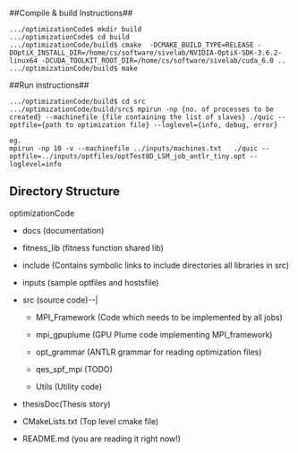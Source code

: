 ##Compile & build Instructions##
```
.../optimizationCode$ mkdir build
.../optimizationCode$ cd build
.../optimizationCode/build$ cmake  -DCMAKE_BUILD_TYPE=RELEASE -DOptiX_INSTALL_DIR=/home/cs/software/sivelab/NVIDIA-OptiX-SDK-3.6.2-linux64 -DCUDA_TOOLKIT_ROOT_DIR=/home/cs/software/sivelab/cuda_6.0 ..
.../optimizationCode/build$ make
```

##Run instructions##
```
.../optimizationCode/build$ cd src
.../optimizationCode/build/src$ mpirun -np {no. of processes to be created} --machinefile {file containing the list of slaves} ./quic --optfile={path to optimization file} --loglevel={info, debug, error}

eg.
mpirun -np 10 -v --machinefile ../inputs/machines.txt   ./quic --optfile=../inputs/optfiles/optTest8D_LSM_job_antlr_tiny.opt --loglevel=info

```
Directory Structure
-------------------

optimizationCode

* docs  (documentation)

* fitness_lib (fitness function shared lib)

* include (Contains symbolic links to include directories all libraries in src)

* inputs (sample optfiles and hostsfile)

* src (source code)--|

   * MPI_Framework (Code which needs to be implemented by all jobs)

   * mpi_gpuplume  (GPU Plume code implementing MPI_framework)

   * opt_grammar   (ANTLR grammar for reading optimization files)

   * qes_spf_mpi   (TODO)

   * Utils (Utility code)

* thesisDoc(Thesis story)

* CMakeLists.txt (Top level cmake file)

* README.md (you are reading it right now!)

